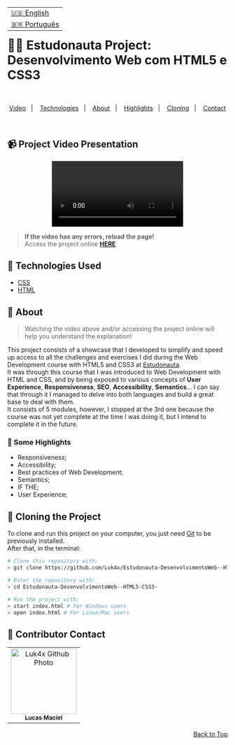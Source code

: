 <table align="right">
  <tr>
    <td>
      <a href="readme-en.md">🇺🇸 English</a>
    </td>
  </tr>
  <tr>
    <td>
      <a href="README.md">🇧🇷 Português</a>
    </td>
  </tr>
</table>
<br>

# 👨‍🚀 Estudonauta Project: Desenvolvimento Web com HTML5 e CSS3

<br>
<p align="center">
  <a href="#-project-video-presentation">Video</a>&nbsp;&nbsp;&nbsp;|&nbsp;&nbsp;&nbsp;
  <a href="#-technologies-used">Technologies</a>&nbsp;&nbsp;&nbsp;|&nbsp;&nbsp;&nbsp;
  <a href="#-about">About</a>&nbsp;&nbsp;&nbsp;|&nbsp;&nbsp;&nbsp;
  <a href="#-some-highlights">Highlights</a>&nbsp;&nbsp;&nbsp;|&nbsp;&nbsp;&nbsp;
  <a href="#-cloning-the-project">Cloning</a>&nbsp;&nbsp;&nbsp;|&nbsp;&nbsp;&nbsp;
  <a href="#-contributor-contact">Contact</a>
</p>
<br>

## 📹 Project Video Presentation
<div align="center">
  <video src="">
</div>
  
> **If the video has any errors, reload the page!**<br>
> Access the project online **[HERE](https://luk4x.github.io/Estudonauta-DesenvolvimentoWeb--HTML5-CSS3-/)**

## 🚀 Technologies Used

-   [CSS](https://developer.mozilla.org/en-US/docs/Web/CSS)
-   [HTML](https://developer.mozilla.org/en-US/docs/Web/HTML)

## 📝 About

> Watching the video above and/or accessing the project online will help you understand the explanation!

This project consists of a showcase that I developed to simplify and speed up access to all the challenges and exercises I did during the Web Development course with HTML5 and CSS3 at [Estudonauta](https://estudonauta.com).<br>
It was through this course that I was introduced to Web Development with HTML and CSS, and by being exposed to various concepts of <b>User Experience</b>, <b>Responsiveness</b>, <b>SEO</b >, <b>Accessibility</b>, <b>Semantics</b>... I can say that through it I managed to delve into both languages and build a great base to deal with them.<br>
It consists of 5 modules, however, I stopped at the 3rd one because the course was not yet complete at the time I was doing it, but I intend to complete it in the future.

### 📌 Some Highlights

- Responsiveness;
- Accessibility;
- Best practices of Web Development;
- Semantics;
- IF THE;
- User Experience;

## 📖 Cloning the Project

To clone and run this project on your computer, you just need [Git](https://git-scm.com/) to be previously installed.<br>
After that, in the terminal:

```bash
# Clone this repository with:
> git clone https://github.com/Luk4x/Estudonauta-DesenvolvimentoWeb--HTML5-CSS3-.git

# Enter the repository with:
> cd Estudonauta-DesenvolvimentoWeb--HTML5-CSS3-

# Run the project with:
> start index.html # For Windows users
> open index.html # For Linux/Mac users
```

## 🤝 Contributor Contact

<table>
  <tr>
    <td align="center">
      <a href="https://www.linkedin.com/in/lucasmacielf/">
        <img src="https://avatars.githubusercontent.com/Luk4x" width="150px;" alt="Luk4x Github Photo"/><br>
        <sub>
          <b>Lucas Maciel</b>
        </sub>
      </a>
    </td>
  </tr>
</table>

<p align="right">
  <a href="#-estudonauta-project-desenvolvimento-web-com-html5-e-css3">Back to Top</a>
</p>
